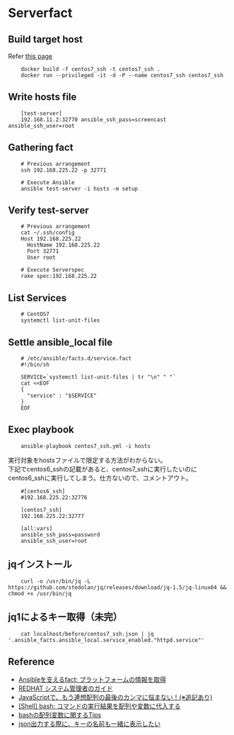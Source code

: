 # Serverfact

## Build target host

Refer [this page](https://docs.docker.com/engine/examples/running_ssh_service/)

		docker build -f centos7_ssh -t centos7_ssh .
		docker run --privileged -it -d -P --name centos7_ssh centos7_ssh

## Write hosts file

		[test-server]
		192.168.11.2:32770 ansible_ssh_pass=screencast ansible_ssh_user=root

## Gathering fact

		# Previous arrangement
		ssh 192.168.225.22 -p 32771

		# Execute Ansible
		ansible test-server -i hosts -m setup

## Verify test-server

		# Previous arrangement
		cat ~/.ssh/config
		Host 192.168.225.22
		  HostName 192.168.225.22
		  Port 32771
		  User root

		# Execute Serverspec
		rake spec:192.168.225.22

## List Services

		# CentOS7
		systemctl list-unit-files

## Settle ansible_local file

		# /etc/ansible/facts.d/service.fact
		#!/bin/sh

		SERVICE=`systemctl list-unit-files | tr "\n" " "`
		cat <<EOF
		{
		  "service" : "$SERVICE"
		}
		EOF

## Exec playbook

		ansible-playbook centos7_ssh.yml -i hosts

実行対象をhostsファイルで限定する方法がわからない。  
下記でcentos6_sshの記載があると、centos7_sshに実行したいのに  
centos6_sshに実行してしまう。仕方ないので、コメントアウト。

		#[centos6_ssh]
		#192.168.225.22:32776
		
		[centos7_ssh]
		192.168.225.22:32777
		
		[all:vars]
		ansible_ssh_pass=password
		ansible_ssh_user=root



## jqインストール

		curl -o /usr/bin/jq -L https://github.com/stedolan/jq/releases/download/jq-1.5/jq-linux64 && chmod +x /usr/bin/jq

## jq1によるキー取得（未完）

		cat localhost/before/centos7_ssh.json | jq '.ansible_facts.ansible_local.service_enabled."httpd.service"'

## Reference

- [Ansibleを支えるfact: プラットフォームの情報を取得](http://tdoc.info/blog/2013/08/23/ansible_fact.html)
- [REDHAT システム管理者のガイド](https://access.redhat.com/documentation/ja-JP/Red_Hat_Enterprise_Linux/7/html/System_Administrators_Guide/sect-Managing_Services_with_systemd-Services.html)
- [JavaScriptで、もう連想配列の最後のカンマに悩まない！(※追記あり)](http://dqn.sakusakutto.jp/2012/05/javascript-last-comma.html)
- [\[Shell\] bash: コマンドの実行結果を配列や変数に代入する](https://www.d-wood.com/blog/2014/09/23_6869.html)
- [bashの配列変数に関するTips](http://d.hatena.ne.jp/y-kawaz/20100720/1279607344)
- [json出力する際に、キーの名前も一緒に表示したい](https://teratail.com/questions/51006)
